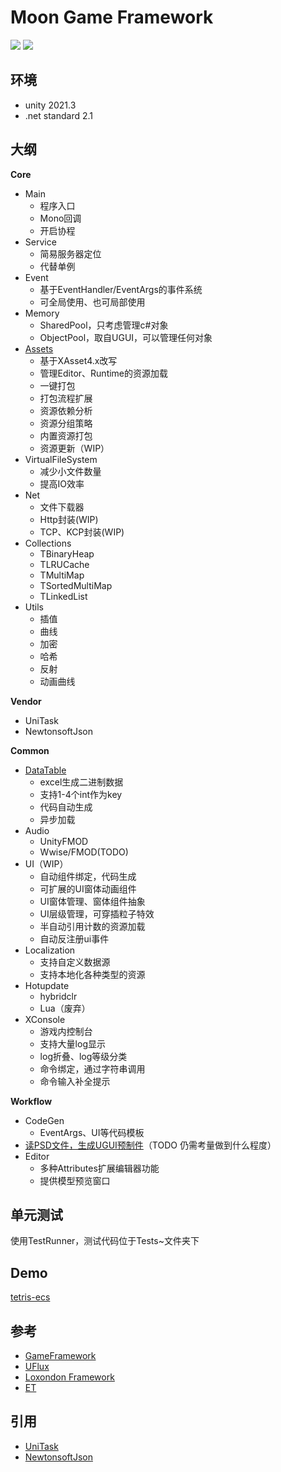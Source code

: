 # Moon Game Framework

![](https://img.shields.io/badge/version-v0.1-green.svg)
![](https://img.shields.io/badge/license-MIT-blue.svg)

## 环境

- unity 2021.3
- .net standard 2.1

## 大纲

<!-- TODO 引入html不方便，看怎么整吧 -->

<!-- [mindmap](Docs/src/mgf_mindmap.html) -->

**Core**
- Main
  - 程序入口
  - Mono回调
  - 开启协程
- Service
  - 简易服务器定位
  - 代替单例
- Event
  - 基于EventHandler/EventArgs的事件系统
  - 可全局使用、也可局部使用
- Memory
  - SharedPool，只考虑管理c#对象
  - ObjectPool，取自UGUI，可以管理任何对象
- [Assets](https://github.com/Sarofc/com.saro.moonasset)
  - 基于XAsset4.x改写
  - 管理Editor、Runtime的资源加载
  - 一键打包
  - 打包流程扩展
  - 资源依赖分析
  - 资源分组策略
  - 内置资源打包
  - 资源更新（WIP）
- VirtualFileSystem
  - 减少小文件数量
  - 提高IO效率
- Net
  - 文件下载器
  - Http封装(WIP)
  - TCP、KCP封装(WIP)
- Collections
  - TBinaryHeap
  - TLRUCache
  - TMultiMap
  - TSortedMultiMap
  - TLinkedList
- Utils
  - 插值
  - 曲线
  - 加密
  - 哈希
  - 反射
  - 动画曲线

**Vendor**
- UniTask
- NewtonsoftJson
<!-- - Protobuff-net -->

**Common**
- [DataTable](https://github.com/Sarofc/GTable)
  - excel生成二进制数据
  - 支持1-4个int作为key
  - 代码自动生成
  - 异步加载
- Audio
  - UnityFMOD
  - Wwise/FMOD(TODO)
- UI（WIP）
  - 自动组件绑定，代码生成
  - 可扩展的UI窗体动画组件
  - UI窗体管理、窗体组件抽象
  - UI层级管理，可穿插粒子特效
  - 半自动引用计数的资源加载
  - 自动反注册ui事件
  <!-- - UI模板预制体（TODO） -->
- Localization
  - 支持自定义数据源
  - 支持本地化各种类型的资源
- Hotupdate
  - hybridclr
  - Lua（废弃）
- XConsole
  - 游戏内控制台
  - 支持大量log显示
  - log折叠、log等级分类
  - 命令绑定，通过字符串调用
  - 命令输入补全提示

**Workflow**
- CodeGen
  - EventArgs、UI等代码模板
- [读PSD文件，生成UGUI预制件](https://github.com/Sarofc/com.saro.psd2ugui)（TODO 仍需考量做到什么程度）
- Editor
  - 多种Attributes扩展编辑器功能
  - 提供模型预览窗口

<!-- **Gameplay**
- 游戏性标记（GameplayTag）
- 角色属性系统（GameplayAttribute）
- 技能系统（ability、buff）（WIP）
- Motion系统（动编）（WIP）
- 路径系统（cinemachine的）
- 场景交互系统（3dGamekit的）
- 2D纸娃娃换装系统
- 任务系统（WIP）
- 剧情脚本系统（TODO） -->

## 单元测试

使用TestRunner，测试代码位于Tests~文件夹下

## Demo

[tetris-ecs](https://github.com/Sarofc/tetris-ecs-unity)

## 参考

- [GameFramework](https://github.com/EllanJiang/GameFramework)
- [UFlux](https://github.com/yimengfan/BDFramework.Core)
- [Loxondon Framework](https://github.com/vovgou/loxodon-framework)
- [ET](https://github.com/egametang/ET)

## 引用

- [UniTask](https://github.com/Cysharp/UniTask)
- [NewtonsoftJson](https://docs.unity3d.com/2019.4/Documentation/Manual/com.unity.nuget.newtonsoft-json.html)